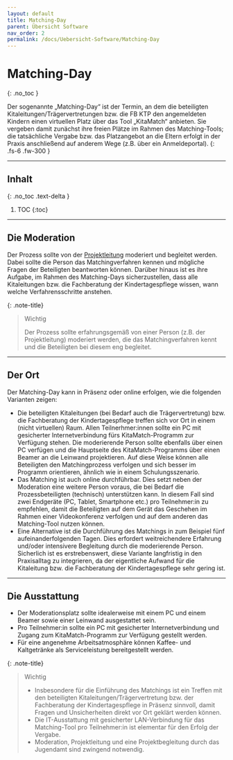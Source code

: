 ```yaml
---
layout: default
title: Matching-Day
parent: Übersicht Software
nav_order: 2
permalink: /docs/Uebersicht-Software/Matching-Day
---
```


# Matching-Day
{: .no_toc }

Der sogenannte „Matching-Day“ ist der Termin, an dem die beteiligten Kitaleitungen/Trägervertretungen bzw. die FB KTP den angemeldeten Kindern einen virtuellen Platz über das Tool „KitaMatch“ anbieten. Sie vergeben damit zunächst ihre freien Plätze im Rahmen des Matching-Tools; die tatsächliche Vergabe bzw. das Platzangebot an die Eltern erfolgt in der Praxis anschließend auf anderem Wege (z.B. über ein Anmeldeportal). 
{: .fs-6 .fw-300 }

---

## Inhalt
{: .no_toc .text-delta }

1. TOC
{:toc}

---

## Die Moderation
Der Prozess sollte von der [Projektleitung](/docs/Andere-Themen/Projektmanagement#die-projektleitung-und-die-rolle-des-jugendamtes) moderiert und begleitet werden. Dabei sollte die Person das Matchingverfahren kennen und mögliche Fragen der Beteiligten beantworten können. Darüber hinaus ist es ihre Aufgabe, im Rahmen des Matching-Days sicherzustellen, dass alle Kitaleitungen bzw. die Fachberatung der Kindertagespflege wissen, wann welche Verfahrensschritte anstehen. 


{: .note-title}
> Wichtig
>
> Der Prozess sollte erfahrungsgemäß von einer Person (z.B. der Projektleitung) moderiert werden, die das Matchingverfahren kennt und die Beteiligten bei diesem eng begleitet.

---

## Der Ort

Der Matching-Day kann in Präsenz oder online erfolgen, wie die folgenden Varianten zeigen: 

- Die beteiligten Kitaleitungen (bei Bedarf auch die Trägervertretung) bzw. die Fachberatung der Kindertagespflege treffen sich vor Ort in einem (nicht virtuellen) Raum. Allen Teilnerhmer:innen sollte ein PC mit gesicherter Internetverbindung fürs KitaMatch-Programm zur Verfügung stehen. Die moderierende Person sollte ebenfalls über einen PC verfügen und die Hauptseite des KitaMatch-Programms über einen Beamer an die Leinwand projektieren. Auf diese Weise können alle Beteiligten den Matchingprozess verfolgen und sich besser im Programm orientieren, ähnlich wie in einem Schulungsszenario.
- Das Matching ist auch online durchführbar. Dies setzt neben der Moderation eine weitere Person voraus, die bei Bedarf die Prozessbeteiligten (technisch) unterstützen kann. In diesem Fall sind zwei Endgeräte (PC, Tablet, Smartphone etc.) pro Teilnehmer:in zu empfehlen, damit die Beteiligten auf dem Gerät das Geschehen im Rahmen einer Videokonferenz verfolgen und auf dem anderen das Matching-Tool nutzen können. 
- Eine Alternative ist die Durchführung des Matchings in zum Beispiel fünf aufeinanderfolgenden Tagen.  Dies erfordert weitreichendere Erfahrung und/oder intensivere Begleitung durch die moderierende Person. Sicherlich ist es erstrebenswert, diese Variante langfristig in den Praxisalltag zu integrieren, da der eigentliche Aufwand für die Kitaleitung bzw. die Fachberatung der Kindertagespflege sehr gering ist.


---

## Die Ausstattung

- Der Moderationsplatz sollte idealerweise mit einem PC und einem Beamer sowie einer Leinwand ausgestattet sein. 
- Pro Teilnehmer:in sollte ein PC mit gesicherter Internetverbindung und Zugang zum KitaMatch-Programm zur Verfügung gestellt werden. 
- Für eine angenehme Arbeitsatmosphäre können Kaffee- und Kaltgetränke als Serviceleistung bereitgestellt werden. 


{: .note-title}
> Wichtig
> 
> - Insbesondere für die Einführung des Matchings ist ein Treffen mit den beteiligten Kitaleitungen/Trägervertretung bzw. der Fachberatung der Kindertagespflege in Präsenz sinnvoll, damit Fragen und Unsicherheiten direkt vor Ort geklärt werden können.
> - Die IT-Ausstattung mit gesicherter LAN-Verbindung für das Matching-Tool pro Teilnehmer:in ist elementar für den Erfolg der Vergabe.
> - Moderation, Projektleitung und eine Projektbegleitung durch das Jugendamt sind zwingend notwendig.

